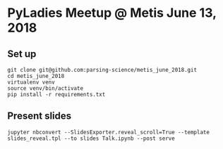 # PyLadies Meetup @ Metis June 13, 2018

## Set up
```
git clone git@github.com:parsing-science/metis_june_2018.git
cd metis_june_2018
virtualenv venv
source venv/bin/activate
pip install -r requirements.txt
```

## Present slides
```
jupyter nbconvert --SlidesExporter.reveal_scroll=True --template slides_reveal.tpl --to slides Talk.ipynb --post serve
```

